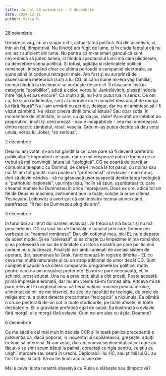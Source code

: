 ```yaml
---
title: Jurnal 28 noiembrie - 6 decembrie
date: 2024-12-11
author: Maica M.
---
```

28 noiembrie

Urmăresc vag, cu un singur ochi, actualitatea politică. Nu din ascetism, ci, într-un fel, dimpotrivă. Nu fiindcă am fugit de lume, ci în ciuda faptului că nu am ieșit suficient din lume. Nu pentru că m-ar smeri gândul că sunt nevrednică să judec lumea, ci fiindcă spectacolul lumii mă cam plictisește, cu deosebire scena politică. Și totuși, agitația și istericalele politicii românești, începând chiar cu ultima perioadă a campaniei electorale, au ajuns până în cotlonul retragerii mele. Am fost și eu surprinsă de ascensiunea meteorică (sic!) a lui CG, al cărui nume mi-era vag familiar, tocmai fiindcă la răstimpuri se vorbește despre el. Îl clasasem însă în categoria “posibililor”, adică a celor, vorba lui Jankélévitch, plasați indecis între “déjà et pas encore”. Ca mulți alții, nu l-am putut lua în serios. Ce om cu, fie și un rudimentar, simț al umorului nu e complet descurajat de morga lui fără fisură? Nu l-am urmărit cu acribie, desigur, dar nu-mi amintesc să-l fi văzut zâmbind. I-a văzut cineva dinții omului ăstuia? Sau doar soția, în momentele de intimitate, în care, cu garda jos, râde? Pare atât de îmbibat de propriul rol, încât își cenzurează - sau e incapabil de - cea mai omenească dintre reacții: zâmbetul, râsul, veselia. Greu m-aș putea decide să dau votul unuia, vorba lui Joker, “so serious”.



2 decembrie

Deși nu am votat, m-am tot gândit la cel care pare să fi devenit preferatul publicului. E imprudent ce spun, dar ce mă crispează puțin e tocmai ce ar trebui să mă convingă: latura lui “teologică”. CG se poartă de parcă ar comunica telepatic cu Domnul, pe care-l invocă la tot pasul, cu noimă sau nu. M-am tot gândit: cum poate un “profesionist” al evlaviei - cum mi-aș dori să devin cândva - să nu găsească ușor suspectă dexteritatea teologică a "patriotului naționale", ușurința (sau, înclin să spun, ușurătatea) cu care cheamă numele lui Dumnezeu în orice împrejurare. Deus ex ore, adică tot un fel de Deus ex machina, instrument bun la toate, soluție la orice dilemă. Yeshayahu Leibowitz a avertizat că ești idolatru tocmai atunci când, parafrazez, “Il faci pe Dumnezeu plug de arat”.



3 decembrie

În turul doi au intrat doi oameni evlavioși. Ar trebui să mă bucur și nu mă prea îndemn. CG nu lasă loc de îndoială: e canalul prin care Dumnezeu vorbește cu “neamul românesc”. Dar, din cotlonul meu, nici EL nu e departe de acest model. Și ea “salvează”, și ea citește cu limpezime inima românilor, și ea profesează un soi de intimitate cu istoria noastră pe care politicienii comuni nu o ilustrează. Finaliștii par ambii animați de același sistem de operare, dar, asemenea lui Grok, funcționează în registre diferite - EL cu ceva mai multă naturalețe și cu un strop adițional de umor decât CG. Sunt complet incapabilă să citesc comparativ programele lor politice, motiv pentru care nu am neapărat preferințe. Ea mi se pare needucată, el, în schimb, prost educat. Una nu a prea citit, altul a citit prostii. Poate această primă impresie e eronată, dar nu am vreme să-mi formez alta. Altceva mi se pare relevant în ungherul meu: că flerul națiunii române preacucernice, alimentat de mii de noi biserici, de zeci de facultăți de teologie, de orele de religie etc nu a putut detecta precaritatea “teologică” a niciunuia. Ea plimbă o cruce pectorală de-un cot în toate studiourile, pe toate afișele, în toate dezbaterile. El: o gravitate profetică egal de calpă. Ea ilustrează o evlavie fără morgă, el o morgă fără evlavie. Cum ne-am ales cu ăștia, Doamne?



6 decembrie

Ce me sâcâie cel mai mult în decizia CCR și în toată panica precedentă e prezumția că, dacă poporul, în inocența lui copilărească, greșește, adulții trebuie să intervină. N-am votat, dar am cumva sentimentul că cei care au făcut-o se simt acum bătuți la palmă, corectați cu rigla pentru, ce știu eu, unghii murdare sau ceară în urechi. Deplorabilii lui HC, sau știrbii lui GL au fost trimiși la colț. Să nu fie ținuți acolo sine die. 

Mai e ceva: lupta noastră obsesivă cu Rusia o slăbește sau dimpotrivă?
